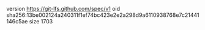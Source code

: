 version https://git-lfs.github.com/spec/v1
oid sha256:13be002124a240311f1ef74bc423e2e2a298d9a6110938768e7c21441146c5ae
size 1703
